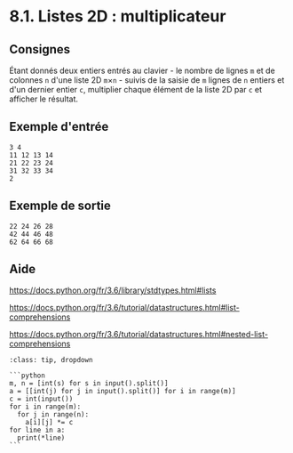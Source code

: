 # 8.1. Listes 2D : multiplicateur

## Consignes

Étant donnés deux entiers entrés au clavier - le nombre de lignes `m` et de colonnes `n` d'une liste 2D `m`×`n` - suivis de la saisie  de `m` lignes de `n` entiers et d'un dernier entier `c`, multiplier chaque élément de la liste 2D par `c` et afficher le résultat.

## Exemple d'entrée

```
3 4
11 12 13 14
21 22 23 24
31 32 33 34
2
```

## Exemple de sortie

```
22 24 26 28
42 44 46 48
62 64 66 68
```

## Aide

https://docs.python.org/fr/3.6/library/stdtypes.html#lists

https://docs.python.org/fr/3.6/tutorial/datastructures.html#list-comprehensions

https://docs.python.org/fr/3.6/tutorial/datastructures.html#nested-list-comprehensions

<div id="pad"></div>
            <script>Pythonpad('pad', {'id': '8.1.', 'title': 'Testez votre solution ici', 'src': "# Lire une liste 2D d'entiers :\n# a = [[int(j) for j in input().split()] for i in range(NUM_ROWS)]\n# Afficher la valeur de a :\n# print(a)\n"})</script>


````{admonition} Cliquez ici pour voir la solution
:class: tip, dropdown

```python
m, n = [int(s) for s in input().split()]
a = [[int(j) for j in input().split()] for i in range(m)]
c = int(input())
for i in range(m):
  for j in range(n):
    a[i][j] *= c
for line in a:
  print(*line)
```
````
